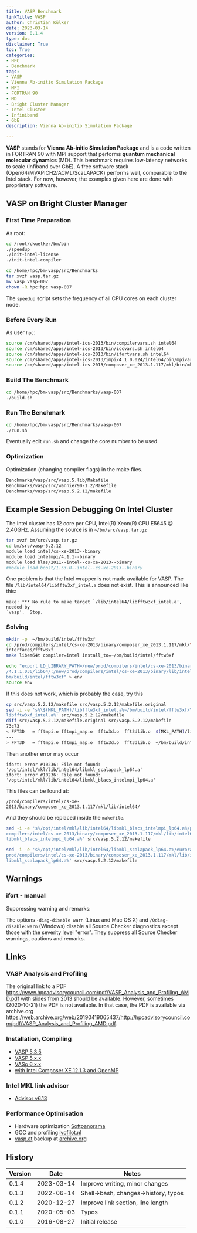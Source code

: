 ```yaml
---
title: VASP Benchmark
linkTitle: VASP
author: Christian Külker
date: 2023-03-14
version: 0.1.4
type: doc
disclaimer: True
toc: True
categories:
- HPC
- Benchmark
tags:
- VASP
- Vienna Ab-initio Simulation Package
- MPI
- FORTRAN 90
- MD
- Bright Cluster Manager
- Intel Cluster
- Infiniband
- GbE
description: Vienna Ab-initio Simulation Package

---
```


**VASP** stands for **Vienna Ab-initio Simulation Package** and is a code
written in FORTRAN 90 with MPI support that performs **quantum mechanical
molecular dynamics** (MD). This benchmark requires low-latency networks to
scale (Infiband over GbE). A free software stack
(Open64/MVAPICH2/ACML/ScaLAPACK) performs well, comparable to the Intel stack.
For now, however, the examples given here are done with proprietary software.

## VASP on Bright Cluster Manager

### First Time Preparation

As root:

```bash
cd /root/ckuelker/bm/bin
./speedup
./init-intel-license
./init-intel-compiler

cd /home/hpc/bm-vasp/src/Benchmarks
tar xvzf vasp.tar.gz
mv vasp vasp-007
chown -R hpc:hpc vasp-007
```

The `speedup` script sets the frequency of all CPU cores on each cluster node.

### Before Every Run

As user `hpc`:

```bash
source /cm/shared/apps/intel-ics-2013/bin/compilervars.sh intel64
source /cm/shared/apps/intel-ics-2013/bin/iccvars.sh intel64
source /cm/shared/apps/intel-ics-2013/bin/ifortvars.sh intel64
source /cm/shared/apps/intel-ics-2013/impi/4.1.0.024/intel64/bin/mpivars.sh intel64
source /cm/shared/apps/intel-ics-2013/composer_xe_2013.1.117/mkl/bin/mklvars.sh intel64
```

### Build The Benchmark

```bash
cd /home/hpc/bm-vasp/src/Benchmarks/vasp-007
./build.sh
```

### Run The Benchmark

```bash
cd /home/hpc/bm-vasp/src/Benchmarks/vasp-007
./run.sh
```

Eventually edit `run.sh` and change the core number to be used.

### Optimization

Optimization (changing compiler flags) in the make files.

```bash
Benchmarks/vasp/src/vasp.5.lib/Makefile
Benchmarks/vasp/src/wannier90-1.2/Makefile
Benchmarks/vasp/src/vasp.5.2.12/makefile
```

## Example Session Debugging On Intel Cluster

The Intel cluster has 12 core per CPU, Intel(R) Xeon(R) CPU E5645 @ 2.40GHz.
Assuming the source is in `~/bm/src/vasp.tar.gz`

```bash
tar xvzf bm/src/vasp.tar.gz
cd bm/src/vasp-5.2.12
module load intel/cs-xe-2013--binary
module load intelmpi/4.1.1--binary
module load blas/2011--intel--cs-xe-2013--binary
#module load boost/1.53.0--intel--cs-xe-2013--binary
```

One problem is that the Intel wrapper is not made available for VASP. The file
`/lib/intel64/libfftw3xf_intel.a` does not exist. This is announced like this:

```
make: *** No rule to make target `/lib/intel64/libfftw3xf_intel.a', needed by
`vasp'.  Stop.

```

### Solving

```bash
mkdir -p  ~/bm/build/intel/fftw3xf
cd /prod/compilers/intel/cs-xe-2013/binary/composer_xe_2013.1.117/mkl/\
interfaces/fftw3xf
make libem64t compiler=intel install_to=~/bm/build/intel/fftw3xf

echo "export LD_LIBRARY_PATH=/new/prod/compilers/intel/cs-xe-2013/binary/impi\
/4.1.1.036/lib64/:/new/prod/compilers/intel/cs-xe-2013/binary/lib/intel64/:~/\
bm/build/intel/fftw3xf" > env
source env
```

If this does not work, which is probably the case, try this


```bash
cp src/vasp.5.2.12/makefile src/vasp.5.2.12/makefile.original
sed -i -e 's%\$(MKL_PATH)/libfftw3xf_intel.a%~/bm/build/intel/fftw3xf/\
libfftw3xf_intel.a%' src/vasp.5.2.12/makefile
diff src/vasp.5.2.12/makefile.original src/vasp.5.2.12/makefile
73c73
< FFT3D   = fftmpi.o fftmpi_map.o  fftw3d.o  fft3dlib.o  $(MKL_PATH)/libfftw3xf_intel.a
---
> FFT3D   = fftmpi.o fftmpi_map.o  fftw3d.o  fft3dlib.o  ~/bm/build/intel/fftw3xf/libfftw3xf_intel.a
```

Then another error may occur

```
ifort: error #10236: File not found:  '/opt/intel/mkl/lib/intel64/libmkl_scalapack_lp64.a'
ifort: error #10236: File not found:  '/opt/intel/mkl/lib/intel64/libmkl_blacs_intelmpi_lp64.a'
```

This files can be found at:

`/prod/compilers/intel/cs-xe-2013/binary/composer_xe_2013.1.117/mkl/lib/intel64/`

And they should be replaced inside the `makefile`.

```bash
sed -i -e 's%/opt/intel/mkl/lib/intel64/libmkl_blacs_intelmpi_lp64.a%/prod/\
compilers/intel/cs-xe-2013/binary/composer_xe_2013.1.117/mkl/lib/intel64/\
libmkl_blacs_intelmpi_lp64.a%' src/vasp.5.2.12/makefile

sed -i -e 's%/opt/intel/mkl/lib/intel64/libmkl_scalapack_lp64.a%/eurora_old/\
prod/compilers/intel/cs-xe-2013/binary/composer_xe_2013.1.117/mkl/lib/intel64/\
libmkl_scalapack_lp64.a%' src/vasp.5.2.12/makefile
```

## Warnings

### ifort - manual

Suppressing warning and remarks:

The options `-diag-disable warn` (Linux and Mac OS X) and `/Qdiag-disable:warn`
(Windows) disable all Source Checker diagnostics except those with the severity
level "error". They suppress all Source Checker warnings, cautions and remarks.

## Links

### VASP Analysis and Profiling

The original link to a PDF
<https://www.hpcadvisorycouncil.com/pdf/VASP_Analysis_and_Profiling_AMD.pdf>
with slides from 2013 should be available. However, sometimes (2020-10-21) the
PDF is not available. In that case, the PDF is available via archive.org
<https://web.archive.org/web/20190419065437/http://hpcadvisorycouncil.com/pdf/VASP_Analysis_and_Profiling_AMD.pdf>.


### Installation, Compiling

- [VASP 5.3.5](https://wiki.bath.ac.uk/pages/viewpage.action?pageId=85075554)
- [VASP 5.x.x](https://www.vasp.at/wiki/index.php/Installing_VASP.5.X.X)
- [VASp 6.x.x](https://www.vasp.at/wiki/index.php/Installing_VASP.6.X.X)
- [with Intel Composer XE 12.1.3 and OpenMP](https://www.nsc.liu.se/~pla/vaspcompile/)

### Intel MKL link advisor

- [Advisor v6.13](https://software.intel.com/en-us/articles/intel-mkl-link-line-advisor/)

### Performance Optimisation

- Hardware optimization
  [Softpanorama](http://www.softpanorama.org/HPC/Molecular_modeling_software/Vasp/vasp_performance.shtml)
- GCC and profiling
  [ivofilot.nl](http://www.ivofilot.nl/posts/view/20/Optimizing+VASP+performance+by+tuning+the+compilation+using+the+GNU+compilers)
- [vasp.at](https://www.vasp.at/vasp-workshop/slides/performance.pdf) backup at
  [archive.org](https://web.archive.org/web/20180903073934/https://www.vasp.at/vasp-workshop/slides/performance.pdf)

## History

| Version | Date       | Notes                                                |
| ------- | ---------- | ---------------------------------------------------- |
| 0.1.4   | 2023-03-14 | Improve writing, minor changes                       |
| 0.1.3   | 2022-06-14 | Shell->bash, changes->history, typos                 |
| 0.1.2   | 2020-12-27 | Improve link section, line length                    |
| 0.1.1   | 2020-05-03 | Typos                                                |
| 0.1.0   | 2016-08-27 | Initial release                                      |
